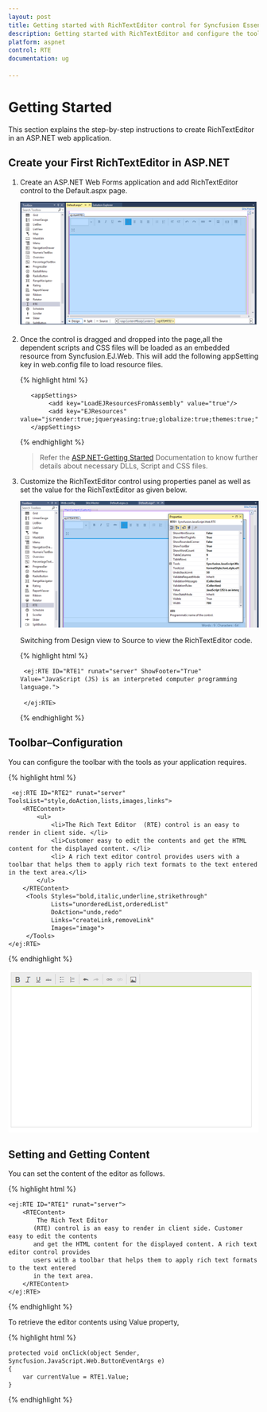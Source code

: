 ```yaml
---
layout: post
title: Getting started with RichTextEditor control for Syncfusion Essential ASP.NET
description: Getting started with RichTextEditor and configure the toolbar and other functionalities.
platform: aspnet
control: RTE
documentation: ug

---
```

# Getting Started

This section explains the step-by-step instructions to create RichTextEditor in an ASP.NET web application.

## Create your First RichTextEditor in ASP.NET

1.	Create an ASP.NET Web Forms application and add RichTextEditor control to the Default.aspx page.

    ![](GettingStarted_images/RTE.png)

2.  Once the control is dragged and dropped into the page,all the dependent scripts and CSS files will be loaded as an embedded resource from Syncfusion.EJ.Web. This will add the following appSetting key in web.config file to load resource files.

    {% highlight html %}
        
           <appSettings>
                <add key="LoadEJResourcesFromAssembly" value="true"/>
                <add key="EJResources" value="jsrender:true;jqueryeasing:true;globalize:true;themes:true;"/>
           </appSettings>
            
    {% endhighlight %}
    
    >Refer the [ASP.NET-Getting Started](http://help.syncfusion.com/aspnet/getting-started#manual-integration-of-syncfusion-aspnet-controls-into-the-newexisting-application) Documentation to know further details about necessary DLLs, Script and CSS files.
        
3.  Customize the RichTextEditor control using properties panel as well as set the value for the RichTextEditor as given below.

    ![](GettingStarted_images/Property.png)

    Switching from Design view to Source to view the RichTextEditor code.  
    
    {% highlight html %}
    
    	 <ej:RTE ID="RTE1" runat="server" ShowFooter="True" Value="JavaScript (JS) is an interpreted computer programming language.">
      
         </ej:RTE>
    
    {% endhighlight %}

## Toolbar–Configuration

You can configure the toolbar with the tools as your application requires.

{% highlight html %}

	 <ej:RTE ID="RTE2" runat="server" ToolsList="style,doAction,lists,images,links">
        <RTEContent>
            <ul>
                <li>The Rich Text Editor  (RTE) control is an easy to render in client side. </li>
                <li>Customer easy to edit the contents and get the HTML content for the displayed content. </li>
                <li> A rich text editor control provides users with a toolbar that helps them to apply rich text formats to the text entered  in the text area.</li>
            </ul>       
	    </RTEContent>
         <Tools Styles="bold,italic,underline,strikethrough"
                Lists="unorderedList,orderedList"
                DoAction="undo,redo"
                Links="createLink,removeLink"
                Images="image">
         </Tools>
    </ej:RTE>
	
{% endhighlight %}

 ![](GettingStarted_images/Toolbar.png)

## Setting and Getting Content

You can set the content of the editor as follows.

{% highlight html %}

	<ej:RTE ID="RTE1" runat="server">
        <RTEContent>
            The Rich Text Editor
           (RTE) control is an easy to render in client side. Customer easy to edit the contents
           and get the HTML content for the displayed content. A rich text editor control provides
           users with a toolbar that helps them to apply rich text formats to the text entered
           in the text area.
        </RTEContent>
    </ej:RTE>
		
{% endhighlight %}

To retrieve the editor contents using Value property,

{% highlight html %}

	protected void onClick(object Sender, Syncfusion.JavaScript.Web.ButtonEventArgs e)
    {
        var currentValue = RTE1.Value;
    }
    
{% endhighlight %}

